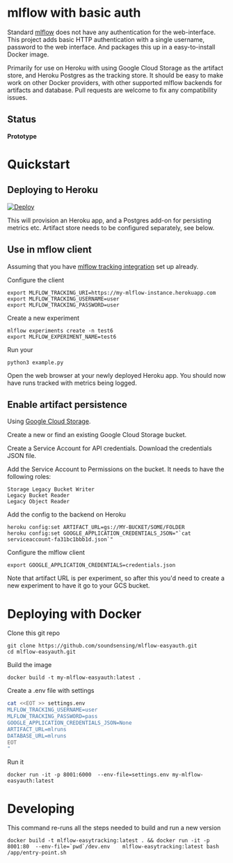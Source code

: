 
# mlflow with basic auth

Standard [mlflow](https://mlflow.org/) does not have any authentication
for the web-interface.
This project adds basic HTTP authentication with a single username, password to the web interface.
And packages this up in a easy-to-install Docker image.

Primarily for use on Heroku with using Google Cloud Storage as the artifact store,
and Heroku Postgres as the tracking store.
It should be easy to make work on other Docker providers,
with other supported mlflow backends for artifacts and database.
Pull requests are welcome to fix any compatibility issues.

## Status

**Prototype**

# Quickstart

## Deploying to Heroku

[![Deploy](https://www.herokucdn.com/deploy/button.svg)](https://heroku.com/deploy)

This will provision an Heroku app, and a Postgres add-on for persisting metrics etc.
Artifact store needs to be configured separately, see below.

## Use in mflow client

Assuming that you have [mlflow tracking integration](https://www.mlflow.org/docs/latest/quickstart.html#using-the-tracking-api) set up already.

Configure the client

    export MLFLOW_TRACKING_URI=https://my-mlflow-instance.herokuapp.com
    export MLFLOW_TRACKING_USERNAME=user
    export MLFLOW_TRACKING_PASSWORD=user

Create a new experiment

    mlflow experiments create -n test6
    export MLFLOW_EXPERIMENT_NAME=test6

Run your

    python3 example.py

Open the web browser at your newly deployed Heroku app.
You should now have runs tracked with metrics being logged.

## Enable artifact persistence

Using [Google Cloud Storage](https://cloud.google.com/storage/).

Create a new or find an existing Google Cloud Storage bucket.

Create a Service Account for API credentials. Download the credentials JSON file.

Add the Service Account to Permissions on the bucket.
It needs to have the following roles:
```
Storage Legacy Bucket Writer
Legacy Bucket Reader
Legacy Object Reader
```

Add the config to the backend on Heroku

    heroku config:set ARTIFACT_URL=gs://MY-BUCKET/SOME/FOLDER
    heroku config:set GOOGLE_APPLICATION_CREDENTIALS_JSON="`cat serviceaccount-fa31bc1bbb1d.json`"

Configure the mlflow client

    export GOOGLE_APPLICATION_CREDENTIALS=credentials.json

Note that artifact URL is per experiment, so after this you'd need to create a new experiment
to have it go to your GCS bucket.


# Deploying with Docker


Clone this git repo

```
git clone https://github.com/soundsensing/mlflow-easyauth.git
cd mlflow-easyauth.git
```

Build the image

```
docker build -t my-mlflow-easyauth:latest .

```

Create a .env file with settings

```bash
cat <<EOT >> settings.env
MLFLOW_TRACKING_USERNAME=user
MLFLOW_TRACKING_PASSWORD=pass
GOOGLE_APPLICATION_CREDENTIALS_JSON=None
ARTIFACT_URL=mlruns
DATABASE_URL=mlruns
EOT
"
```


Run it

```
docker run -it -p 8001:6000  --env-file=settings.env my-mlflow-easyauth:latest
```


# Developing

This command re-runs all the steps needed to build and run a new version

```
docker build -t mlflow-easytracking:latest . && docker run -it -p 8001:80  --env-file=`pwd`/dev.env    mlflow-easytracking:latest bash /app/entry-point.sh
```

